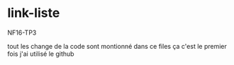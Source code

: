 # link-liste
NF16-TP3

tout les change de la code sont montionné dans ce files
ça c'est le premier fois j'ai utilisé le github
